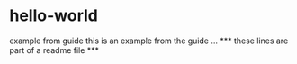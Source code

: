 
# hello-world
example from guide
this is an example from the guide ...
***  these lines are part of a readme file ***
